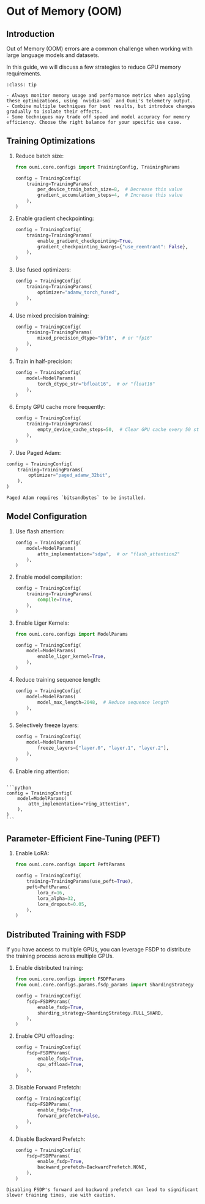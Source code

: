 # Out of Memory (OOM)

## Introduction

Out of Memory (OOM) errors are a common challenge when working with large language models and datasets.

In this guide, we will discuss a few strategies to reduce GPU memory requirements.

```{admonition} Best Practices
:class: tip

- Always monitor memory usage and performance metrics when applying these optimizations, using `nvidia-smi` and Oumi's telemetry output.
- Combine multiple techniques for best results, but introduce changes gradually to isolate their effects.
- Some techniques may trade off speed and model accuracy for memory efficiency. Choose the right balance for your specific use case.
```

## Training Optimizations

1. Reduce batch size:

   ```python
   from oumi.core.configs import TrainingConfig, TrainingParams

   config = TrainingConfig(
       training=TrainingParams(
           per_device_train_batch_size=8,  # Decrease this value
           gradient_accumulation_steps=4,  # Increase this value
       ),
   )
   ```

2. Enable gradient checkpointing:

   ```python
   config = TrainingConfig(
       training=TrainingParams(
           enable_gradient_checkpointing=True,
           gradient_checkpointing_kwargs={"use_reentrant": False},
       ),
   )
   ```

3. Use fused optimizers:

   ```python
   config = TrainingConfig(
       training=TrainingParams(
           optimizer="adamw_torch_fused",
       ),
   )
   ```

4. Use mixed precision training:

   ```python
   config = TrainingConfig(
       training=TrainingParams(
           mixed_precision_dtype="bf16",  # or "fp16"
       ),
   )
   ```

5. Train in half-precision:

   ```python
   config = TrainingConfig(
       model=ModelParams(
           torch_dtype_str="bfloat16",  # or "float16"
       ),
   )
   ```

6. Empty GPU cache more frequently:

   ```python
   config = TrainingConfig(
       training=TrainingParams(
           empty_device_cache_steps=50,  # Clear GPU cache every 50 steps
       ),
   )
   ```

7. Use Paged Adam:

```python
config = TrainingConfig(
    training=TrainingParams(
        optimizer="paged_adamw_32bit",
    ),
)
```

```{note}
Paged Adam requires `bitsandbytes` to be installed.
```

## Model Configuration

1. Use flash attention:

   ```python
   config = TrainingConfig(
       model=ModelParams(
           attn_implementation="sdpa",  # or "flash_attention2"
       ),
   )
   ```

2. Enable model compilation:

   ```python
   config = TrainingConfig(
       training=TrainingParams(
           compile=True,
       ),
   )
   ```

3. Enable Liger Kernels:

    ```python
    from oumi.core.configs import ModelParams

    config = TrainingConfig(
        model=ModelParams(
            enable_liger_kernel=True,
        ),
    )
    ```

4. Reduce training sequence length:

   ```python
   config = TrainingConfig(
       model=ModelParams(
           model_max_length=2048,  # Reduce sequence length
       ),
   )
   ```

5. Selectively freeze layers:

   ```python
   config = TrainingConfig(
       model=ModelParams(
           freeze_layers=["layer.0", "layer.1", "layer.2"],
       ),
   )
   ```

6. Enable ring attention:

````{versionadded} 0.2.0 (Coming soon)

```python
config = TrainingConfig(
    model=ModelParams(
        attn_implementation="ring_attention",
    ),
)
```
````

## Parameter-Efficient Fine-Tuning (PEFT)

1. Enable LoRA:

   ```python
   from oumi.core.configs import PeftParams

   config = TrainingConfig(
       training=TrainingParams(use_peft=True),
       peft=PeftParams(
           lora_r=16,
           lora_alpha=32,
           lora_dropout=0.05,
       ),
   )
   ```

## Distributed Training with FSDP

If you have access to multiple GPUs, you can leverage FSDP to distribute the training process across multiple GPUs.

1. Enable distributed training:

   ```python
   from oumi.core.configs import FSDPParams
   from oumi.core.configs.params.fsdp_params import ShardingStrategy

   config = TrainingConfig(
       fsdp=FSDPParams(
           enable_fsdp=True,
           sharding_strategy=ShardingStrategy.FULL_SHARD,
       ),
   )
   ```

2. Enable CPU offloading:

   ```python
   config = TrainingConfig(
       fsdp=FSDPParams(
           enable_fsdp=True,
           cpu_offload=True,
       ),
   )
   ```

3. Disable Forward Prefetch:

   ```python
   config = TrainingConfig(
       fsdp=FSDPParams(
           enable_fsdp=True,
           forward_prefetch=False,
       ),
   )
   ```

4. Disable Backward Prefetch:

   ```python
   config = TrainingConfig(
       fsdp=FSDPParams(
           enable_fsdp=True,
           backward_prefetch=BackwardPrefetch.NONE,
       ),
   )
   ```

```{attention}
Disabling FSDP's forward and backward prefetch can lead to significant slower training times, use with caution.
```
